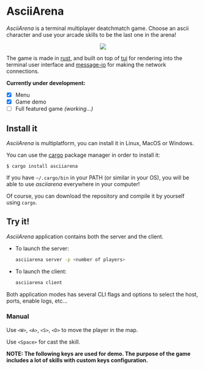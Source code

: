 # AsciiArena

*AsciiArena* is a terminal multiplayer deatchmatch game.
Choose an ascii character and use your arcade skills to be the last one in the arena!

<p align="center">
  <img src="https://drive.google.com/uc?export=view&id=1TMTNIbn09Ssh_e1VnhWEUhb5zYfRNyiw"/>
</p>

The game is made in [rust][rust], and built on top of
[tui][tui] for rendering into the terminal user interface and
[message-io][message-io] for making the network connections.

**Currently under development:**
- [x] Menu
- [x] Game demo
- [ ] Full featured game *(working...)*

## Install it
*AsciiArena* is multiplatform, you can install it in Linux, MacOS or Windows.

You can use the [cargo][cargo] package manager in order to install it:
```
$ cargo install asciiarena
```
If you have `~/.cargo/bin` in your PATH (or similar in your OS), you will be able to use *asciiarena* everywhere in your computer!

Of course, you can download the repository and compile it by yourself using `cargo`.

## Try it!
*AsciiArena* application contains both the server and the client.

- To launch the server:
    ```sh
    asciiarena server -p <number of players>
    ```

- To launch the client:
    ```sh
    asciiarena client
    ```

Both application modes has several CLI flags and options to select
the host, ports, enable logs, etc...

### Manual
Use `<W>`, `<A>`, `<S>`, `<D>` to move the player in the map.

Use `<Space>` for cast the skill.

**NOTE: The following keys are used for demo.
The purpose of the game includes a lot of skills with custom keys configuration.**

<!-- Links here -->
[cargo]: https://doc.rust-lang.org/cargo/getting-started/installation.html
[rust]: https://www.rust-lang.org/
[tui]: https://github.com/fdehau/tui-rs
[message-io]: https://github.com/lemunozm/message-io
